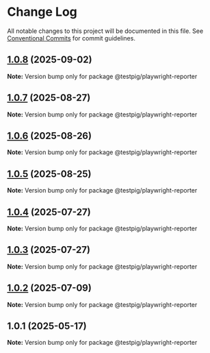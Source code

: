 # Change Log

All notable changes to this project will be documented in this file.
See [Conventional Commits](https://conventionalcommits.org) for commit guidelines.

## [1.0.8](https://github.com/testpig-io/node-reporters/compare/@testpig/playwright-reporter@1.0.7...@testpig/playwright-reporter@1.0.8) (2025-09-02)

**Note:** Version bump only for package @testpig/playwright-reporter





## [1.0.7](https://github.com/testpig-io/node-reporters/compare/@testpig/playwright-reporter@1.0.6...@testpig/playwright-reporter@1.0.7) (2025-08-27)

**Note:** Version bump only for package @testpig/playwright-reporter





## [1.0.6](https://github.com/testpig-io/node-reporters/compare/@testpig/playwright-reporter@1.0.5...@testpig/playwright-reporter@1.0.6) (2025-08-26)

**Note:** Version bump only for package @testpig/playwright-reporter





## [1.0.5](https://github.com/testpig-io/node-reporters/compare/@testpig/playwright-reporter@1.0.4...@testpig/playwright-reporter@1.0.5) (2025-08-25)

**Note:** Version bump only for package @testpig/playwright-reporter





## [1.0.4](https://github.com/testpig-io/node-reporters/compare/@testpig/playwright-reporter@1.0.2...@testpig/playwright-reporter@1.0.4) (2025-07-27)

**Note:** Version bump only for package @testpig/playwright-reporter





## [1.0.3](https://github.com/testpig-io/node-reporters/compare/@testpig/playwright-reporter@1.0.2...@testpig/playwright-reporter@1.0.3) (2025-07-27)

**Note:** Version bump only for package @testpig/playwright-reporter





## [1.0.2](https://github.com/testpig-io/node-reporters/compare/@testpig/playwright-reporter@1.0.1...@testpig/playwright-reporter@1.0.2) (2025-07-09)

**Note:** Version bump only for package @testpig/playwright-reporter





## 1.0.1 (2025-05-17)

**Note:** Version bump only for package @testpig/playwright-reporter
